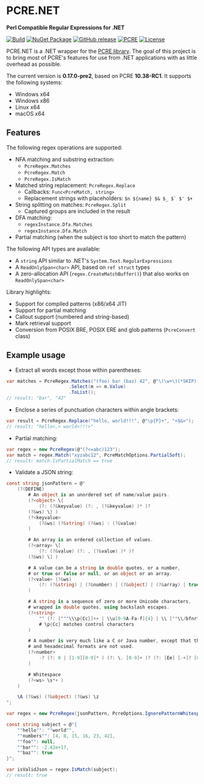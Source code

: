 
PCRE.NET
=========

**Perl Compatible Regular Expressions for .NET**

[![Build](https://github.com/ltrzesniewski/pcre-net/workflows/Build/badge.svg)](https://github.com/ltrzesniewski/pcre-net/actions?query=workflow%3ABuild)
[![NuGet Package](https://img.shields.io/nuget/v/PCRE.NET.svg?logo=NuGet)](https://www.nuget.org/packages/PCRE.NET)
[![GitHub release](https://img.shields.io/github/release/ltrzesniewski/pcre-net.svg?logo=GitHub)](https://github.com/ltrzesniewski/pcre-net/releases)
[![PCRE](https://img.shields.io/badge/pcre-v10.38--RC1-blue.svg)](http://www.pcre.org/)
[![License](https://img.shields.io/badge/license-BSD-blue.svg)](https://github.com/ltrzesniewski/pcre-net/blob/master/LICENCE)

PCRE.NET is a .NET wrapper for the [PCRE library](http://www.pcre.org/). The goal of this project is to bring most of PCRE's features for use from .NET applications with as little overhead as possible.

The current version is **0.17.0-pre2**, based on PCRE **10.38-RC1**. It supports the following systems:

 - Windows x64
 - Windows x86
 - Linux x64
 - macOS x64

## Features ##

The following regex operations are supported:

- NFA matching and substring extraction:
  - `PcreRegex.Matches`
  - `PcreRegex.Match`
  - `PcreRegex.IsMatch`
- Matched string replacement: `PcreRegex.Replace`
  - Callbacks: `Func<PcreMatch, string>`
  - Replacement strings with placeholders: ``$n ${name} $& $_ $` $' $+``
- String splitting on matches: `PcreRegex.Split`
  - Captured groups are included in the result
- DFA matching:
  - `regexInstance.Dfa.Matches`
  - `regexInstance.Dfa.Match`
- Partial matching (when the subject is too short to match the pattern)

The following API types are available:

- A `string` API similar to .NET's `System.Text.RegularExpressions`
- A `ReadOnlySpan<char>` API, based on `ref struct` types
- A zero-allocation API (`regex.CreateMatchBuffer()`) that also works on `ReadOnlySpan<char>`

Library highlights:

- Support for compiled patterns (x86/x64 JIT)
- Support for partial matching
- Callout support (numbered and string-based)
- Mark retrieval support
- Conversion from POSIX BRE, POSIX ERE and glob patterns (`PcreConvert` class)

## Example usage ##

- Extract all words except those within parentheses:

```C#
var matches = PcreRegex.Matches("(foo) bar (baz) 42", @"\(\w+\)(*SKIP)(*FAIL)|\w+")
                       .Select(m => m.Value)
                       .ToList();
// result: "bar", "42"
```

- Enclose a series of punctuation characters within angle brackets:

```C#
var result = PcreRegex.Replace("hello, world!!!", @"\p{P}+", "<$&>");
// result: "hello<,> world<!!!>"
```

- Partial matching:

```C#
var regex = new PcreRegex(@"(?<=abc)123");
var match = regex.Match("xyzabc12", PcreMatchOptions.PartialSoft);
// result: match.IsPartialMatch == true
```

- Validate a JSON string:

```C#
const string jsonPattern = @"
    (?(DEFINE)
        # An object is an unordered set of name/value pairs.
        (?<object> \{
            (?: (?&keyvalue) (?: , (?&keyvalue) )* )?
        (?&ws) \} )
        (?<keyvalue>
            (?&ws) (?&string) (?&ws) : (?&value)
        )

        # An array is an ordered collection of values.
        (?<array> \[
            (?: (?&value) (?: , (?&value) )* )?
        (?&ws) \] )

        # A value can be a string in double quotes, or a number,
        # or true or false or null, or an object or an array.
        (?<value> (?&ws)
            (?: (?&string) | (?&number) | (?&object) | (?&array) | true | false | null )
        )

        # A string is a sequence of zero or more Unicode characters,
        # wrapped in double quotes, using backslash escapes.
        (?<string>
            "" (?: [^""\\\p{Cc}]++ | \\u[0-9A-Fa-f]{4} | \\ [""\\/bfnrt] )* ""
            # \p{Cc} matches control characters
        )

        # A number is very much like a C or Java number, except that the octal
        # and hexadecimal formats are not used.
        (?<number>
            -? (?: 0 | [1-9][0-9]* ) (?: \. [0-9]+ )? (?: [Ee] [-+]? [0-9]+ )?
        )

        # Whitespace
        (?<ws> \s*+ )
    )

    \A (?&ws) (?&object) (?&ws) \z
";

var regex = new PcreRegex(jsonPattern, PcreOptions.IgnorePatternWhitespace);

const string subject = @"{
    ""hello"": ""world"",
    ""numbers"": [4, 8, 15, 16, 23, 42],
    ""foo"": null,
    ""bar"": -2.42e+17,
    ""baz"": true
}";

var isValidJson = regex.IsMatch(subject);
// result: true
```

